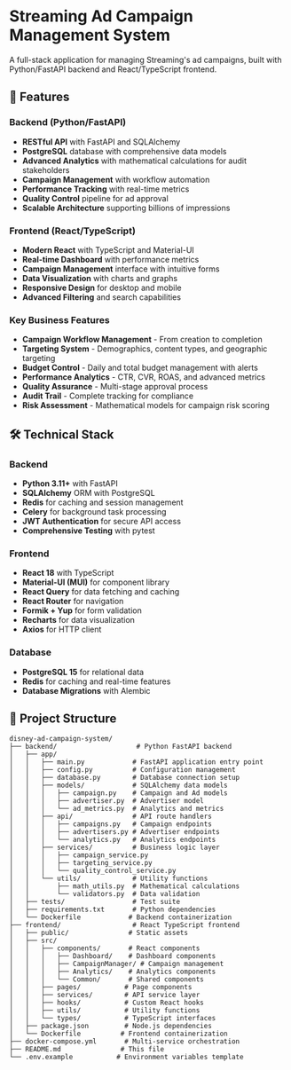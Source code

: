 # Streaming Ad Campaign Management System

A full-stack application for managing Streaming's ad campaigns, built with Python/FastAPI backend and React/TypeScript frontend.

## 🚀 Features

### Backend (Python/FastAPI)
- **RESTful API** with FastAPI and SQLAlchemy
- **PostgreSQL** database with comprehensive data models
- **Advanced Analytics** with mathematical calculations for audit stakeholders
- **Campaign Management** with workflow automation
- **Performance Tracking** with real-time metrics
- **Quality Control** pipeline for ad approval
- **Scalable Architecture** supporting billions of impressions

### Frontend (React/TypeScript)
- **Modern React** with TypeScript and Material-UI
- **Real-time Dashboard** with performance metrics
- **Campaign Management** interface with intuitive forms
- **Data Visualization** with charts and graphs
- **Responsive Design** for desktop and mobile
- **Advanced Filtering** and search capabilities

### Key Business Features
- **Campaign Workflow Management** - From creation to completion
- **Targeting System** - Demographics, content types, and geographic targeting
- **Budget Control** - Daily and total budget management with alerts
- **Performance Analytics** - CTR, CVR, ROAS, and advanced metrics
- **Quality Assurance** - Multi-stage approval process
- **Audit Trail** - Complete tracking for compliance
- **Risk Assessment** - Mathematical models for campaign risk scoring

## 🛠️ Technical Stack

### Backend
- **Python 3.11+** with FastAPI
- **SQLAlchemy** ORM with PostgreSQL
- **Redis** for caching and session management
- **Celery** for background task processing
- **JWT Authentication** for secure API access
- **Comprehensive Testing** with pytest

### Frontend
- **React 18** with TypeScript
- **Material-UI (MUI)** for component library
- **React Query** for data fetching and caching
- **React Router** for navigation
- **Formik + Yup** for form validation
- **Recharts** for data visualization
- **Axios** for HTTP client

### Database
- **PostgreSQL 15** for relational data
- **Redis** for caching and real-time features
- **Database Migrations** with Alembic

## 📁 Project Structure

```
disney-ad-campaign-system/
├── backend/                    # Python FastAPI backend
│   ├── app/
│   │   ├── main.py            # FastAPI application entry point
│   │   ├── config.py          # Configuration management
│   │   ├── database.py        # Database connection setup
│   │   ├── models/            # SQLAlchemy data models
│   │   │   ├── campaign.py    # Campaign and Ad models
│   │   │   ├── advertiser.py  # Advertiser model
│   │   │   └── ad_metrics.py  # Analytics and metrics
│   │   ├── api/               # API route handlers
│   │   │   ├── campaigns.py   # Campaign endpoints
│   │   │   ├── advertisers.py # Advertiser endpoints
│   │   │   └── analytics.py   # Analytics endpoints
│   │   ├── services/          # Business logic layer
│   │   │   ├── campaign_service.py
│   │   │   ├── targeting_service.py
│   │   │   └── quality_control_service.py
│   │   └── utils/             # Utility functions
│   │       ├── math_utils.py  # Mathematical calculations
│   │       └── validators.py  # Data validation
│   ├── tests/                 # Test suite
│   ├── requirements.txt       # Python dependencies
│   └── Dockerfile            # Backend containerization
├── frontend/                  # React TypeScript frontend
│   ├── public/               # Static assets
│   ├── src/
│   │   ├── components/       # React components
│   │   │   ├── Dashboard/    # Dashboard components
│   │   │   ├── CampaignManager/ # Campaign management
│   │   │   ├── Analytics/    # Analytics components
│   │   │   └── Common/       # Shared components
│   │   ├── pages/           # Page components
│   │   ├── services/        # API service layer
│   │   ├── hooks/           # Custom React hooks
│   │   ├── utils/           # Utility functions
│   │   └── types/           # TypeScript interfaces
│   ├── package.json         # Node.js dependencies
│   └── Dockerfile          # Frontend containerization
├── docker-compose.yml       # Multi-service orchestration
├── README.md               # This file
└── .env.example           # Environment variables template